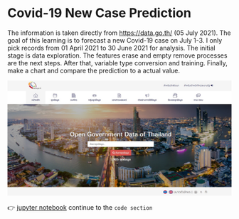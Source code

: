
# Covid-19 New Case Prediction

The information is taken directly from https://data.go.th/ (05 July 2021). The goal of this learning is to forecast a new Covid-19 case on July 1-3. I only pick records from 01 April 2021 to 30 June 2021 for analysis. The initial stage is data exploration. The features erase and empty remove processes are the next steps. After that, variable type conversion and training. Finally, make a chart and compare the prediction to a actual value.

![image](pictures/website.jpg)

👉 [jupyter notebook](https://github.com/tan-koo/Covid-19-prediction/blob/master/jupyter/covid.ipynb) continue to the ```code section```
